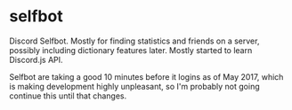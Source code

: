 # selfbot
Discord Selfbot. Mostly for finding statistics and friends on a server, possibly including dictionary features later. Mostly started to learn Discord.js API.

Selfbot are taking a good 10 minutes before it logins as of May 2017, which is making development highly unpleasant, so I'm probably not going continue this until that changes.
